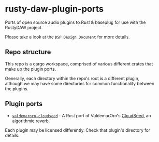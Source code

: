 # rusty-daw-plugin-ports

Ports of open source audio plugins to Rust & baseplug for use with the RustyDAW
project.

Please take a look at the [`DSP Design Document`] for more details.

## Repo structure

This repo is a cargo workspace, comprised of various different crates that make
up the plugin ports.

Generally, each directory within the repo's root is a different plugin, although
we may have some directories for common functionality between the plugins.

## Plugin ports

 - [`valdemarorn-cloudseed`](valdemarorn-cloudseed/) - A Rust port of
   ValdemarOrn's [CloudSeed](https://github.com/ValdemarOrn/CloudSeed), an
   algorithmic reverb.

Each plugin may be licensed differently. Check that plugin's directory for
details.

[`DSP Design Document`]: https://github.com/MeadowlarkDAW/Meadowlark/blob/main/DSP_DESIGN_DOC.md
